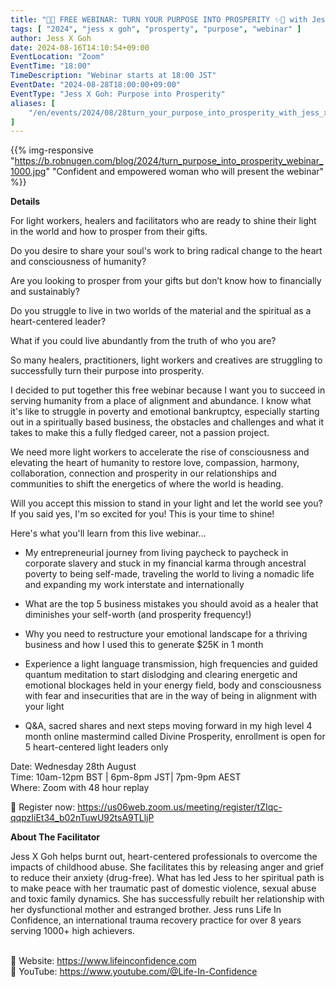 ```yaml
---
title: "💛✨ FREE WEBINAR: TURN YOUR PURPOSE INTO PROSPERITY ✨💛 with Jess X Goh"
tags: [ "2024", "jess x goh", "prosperty", "purpose", "webinar" ]
author: Jess X Goh
date: 2024-08-16T14:10:54+09:00
EventLocation: "Zoom"
EventTime: "18:00"
TimeDescription: "Webinar starts at 18:00 JST"
EventDate: "2024-08-28T18:00:00+09:00"
EventType: "Jess X Goh: Purpose into Prosperity"
aliases: [
    "/en/events/2024/08/28turn_your_purpose_into_prosperity_with_jess_x_goh",
]
---
```


{{% img-responsive "https://b.robnugen.com/blog/2024/turn_purpose_into_prosperity_webinar_1000.jpg" "Confident and empowered woman who will present the webinar" %}}

**Details**

For light workers, healers and facilitators who are ready to
shine their light in the world and how to prosper from their gifts.

Do you desire to share your soul's work to bring radical
change to the heart and consciousness of humanity?

Are you looking to prosper from your gifts but don’t know
how to financially and sustainably?

Do you struggle to live in two worlds of the material and
the spiritual as a heart-centered leader?

What if you could live abundantly from the truth of who you are?

So many healers, practitioners, light workers and creatives are
struggling to successfully turn their purpose into prosperity.

I decided to put together this free webinar because I want you to succeed
in serving humanity from a place of alignment and abundance.
I know what it's like to struggle in poverty and emotional bankruptcy,
especially starting out in a spiritually based business, the obstacles
and challenges and what it takes to make this a fully fledged career, not a passion project.

We need more light workers to accelerate the rise of consciousness and
elevating the heart of humanity to restore love, compassion, harmony,
collaboration, connection and prosperity in our relationships and communities
to shift the energetics of where the world is heading.

Will you accept this mission to stand in your light and let the world see you?
If you said yes, I'm so excited for you! This is your time to shine!

Here's what you'll learn from this live webinar...

* My entrepreneurial journey from living paycheck to paycheck in corporate
slavery and stuck in my financial karma through ancestral poverty to being
self-made, traveling the world to living a nomadic life and expanding my
work interstate and internationally

* What are the top 5 business mistakes you should avoid as a healer that
diminishes your self-worth (and prosperity frequency!)

* Why you need to restructure your emotional landscape for a thriving
business and how I used this to generate $25K in 1 month

* Experience a light language transmission, high frequencies and guided
quantum meditation to start dislodging and clearing energetic and emotional
blockages held in your energy field, body and consciousness with fear and
insecurities that are in the way of being in alignment with your light

* Q&A, sacred shares and next steps moving forward in my high level 4 month
online mastermind called Divine Prosperity, enrollment is open for
5 heart-centered light leaders only

Date: Wednesday 28th August
<br>Time: 10am-12pm BST | 6pm-8pm JST| 7pm-9pm AEST
<br>Where: Zoom with 48 hour replay

🌠 Register now: https://us06web.zoom.us/meeting/register/tZIqc-qqpzIiEt34_b02nTuwU92tsA9TLljP

**About The Facilitator**

Jess X Goh helps burnt out, heart-centered professionals to overcome
the impacts of childhood abuse. She facilitates this by releasing
anger and grief to reduce their anxiety (drug-free). What has led
Jess to her spiritual path is to make peace with her traumatic past
of domestic violence, sexual abuse and toxic family dynamics.
She has successfully rebuilt her relationship with her dysfunctional
mother and estranged brother.
Jess runs Life In Confidence, an international trauma recovery practice
for over 8 years serving 1000+ high achievers.

<br>💜 Website: https://www.lifeinconfidence.com
<br>🌻 YouTube: https://www.youtube.com/@Life-In-Confidence
